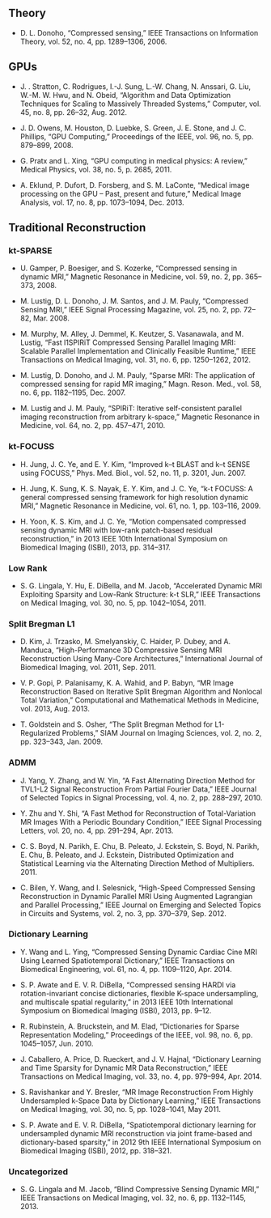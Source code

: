 ## Theory ##

- D. L. Donoho, “Compressed sensing,” IEEE Transactions on Information Theory, vol. 52, no. 4, pp. 1289–1306, 2006. 

## GPUs ##

- J. . Stratton, C. Rodrigues, I.-J. Sung, L.-W. Chang, N. Anssari, G. Liu, W.-M. W. Hwu, and N. Obeid, “Algorithm and Data Optimization Techniques for Scaling to Massively Threaded Systems,” Computer, vol. 45, no. 8, pp. 26–32, Aug. 2012. 

- J. D. Owens, M. Houston, D. Luebke, S. Green, J. E. Stone, and J. C. Phillips, “GPU Computing,” Proceedings of the IEEE, vol. 96, no. 5, pp. 879–899, 2008. 

- G. Pratx and L. Xing, “GPU computing in medical physics: A review,” Medical Physics, vol. 38, no. 5, p. 2685, 2011. 

- A. Eklund, P. Dufort, D. Forsberg, and S. M. LaConte, “Medical image processing on the GPU – Past, present and future,” Medical Image Analysis, vol. 17, no. 8, pp. 1073–1094, Dec. 2013. 

## Traditional Reconstruction ##

### kt-SPARSE ###

- U. Gamper, P. Boesiger, and S. Kozerke, “Compressed sensing in dynamic MRI,” Magnetic Resonance in Medicine, vol. 59, no. 2, pp. 365–373, 2008. 

- M. Lustig, D. L. Donoho, J. M. Santos, and J. M. Pauly, “Compressed Sensing MRI,” IEEE Signal Processing Magazine, vol. 25, no. 2, pp. 72–82, Mar. 2008. 

- M. Murphy, M. Alley, J. Demmel, K. Keutzer, S. Vasanawala, and M. Lustig, “Fast l1SPIRiT Compressed Sensing Parallel Imaging MRI: Scalable Parallel Implementation and Clinically Feasible Runtime,” IEEE Transactions on Medical Imaging, vol. 31, no. 6, pp. 1250–1262, 2012. 

- M. Lustig, D. Donoho, and J. M. Pauly, “Sparse MRI: The application of compressed sensing for rapid MR imaging,” Magn. Reson. Med., vol. 58, no. 6, pp. 1182–1195, Dec. 2007. 

- M. Lustig and J. M. Pauly, “SPIRiT: Iterative self-consistent parallel imaging reconstruction from arbitrary k-space,” Magnetic Resonance in Medicine, vol. 64, no. 2, pp. 457–471, 2010. 

### kt-FOCUSS ###

- H. Jung, J. C. Ye, and E. Y. Kim, “Improved k–t BLAST and k–t SENSE using FOCUSS,” Phys. Med. Biol., vol. 52, no. 11, p. 3201, Jun. 2007. 

- H. Jung, K. Sung, K. S. Nayak, E. Y. Kim, and J. C. Ye, “k-t FOCUSS: A general compressed sensing framework for high resolution dynamic MRI,” Magnetic Resonance in Medicine, vol. 61, no. 1, pp. 103–116, 2009. 

- H. Yoon, K. S. Kim, and J. C. Ye, “Motion compensated compressed sensing dynamic MRI with low-rank patch-based residual reconstruction,” in 2013 IEEE 10th International Symposium on Biomedical Imaging (ISBI), 2013, pp. 314–317. 

### Low Rank ###

- S. G. Lingala, Y. Hu, E. DiBella, and M. Jacob, “Accelerated Dynamic MRI Exploiting Sparsity and Low-Rank Structure: k-t SLR,” IEEE Transactions on Medical Imaging, vol. 30, no. 5, pp. 1042–1054, 2011. 

### Split Bregman L1 ###

- D. Kim, J. Trzasko, M. Smelyanskiy, C. Haider, P. Dubey, and A. Manduca, “High-Performance 3D Compressive Sensing MRI Reconstruction Using Many-Core Architectures,” International Journal of Biomedical Imaging, vol. 2011, Sep. 2011. 

- V. P. Gopi, P. Palanisamy, K. A. Wahid, and P. Babyn, “MR Image Reconstruction Based on Iterative Split Bregman Algorithm and Nonlocal Total Variation,” Computational and Mathematical Methods in Medicine, vol. 2013, Aug. 2013. 

- T. Goldstein and S. Osher, “The Split Bregman Method for L1-Regularized Problems,” SIAM Journal on Imaging Sciences, vol. 2, no. 2, pp. 323–343, Jan. 2009. 

### ADMM ###

- J. Yang, Y. Zhang, and W. Yin, “A Fast Alternating Direction Method for TVL1-L2 Signal Reconstruction From Partial Fourier Data,” IEEE Journal of Selected Topics in Signal Processing, vol. 4, no. 2, pp. 288–297, 2010. 

- Y. Zhu and Y. Shi, “A Fast Method for Reconstruction of Total-Variation MR Images With a Periodic Boundary Condition,” IEEE Signal Processing Letters, vol. 20, no. 4, pp. 291–294, Apr. 2013. 

- C. S. Boyd, N. Parikh, E. Chu, B. Peleato, J. Eckstein, S. Boyd, N. Parikh, E. Chu, B. Peleato, and J. Eckstein, Distributed Optimization and Statistical Learning via the Alternating Direction Method of Multipliers. 2011. 

- C. Bilen, Y. Wang, and I. Selesnick, “High-Speed Compressed Sensing Reconstruction in Dynamic Parallel MRI Using Augmented Lagrangian and Parallel Processing,” IEEE Journal on Emerging and Selected Topics in Circuits and Systems, vol. 2, no. 3, pp. 370–379, Sep. 2012. 

### Dictionary Learning ###

- Y. Wang and L. Ying, “Compressed Sensing Dynamic Cardiac Cine MRI Using Learned Spatiotemporal Dictionary,” IEEE Transactions on Biomedical Engineering, vol. 61, no. 4, pp. 1109–1120, Apr. 2014. 

- S. P. Awate and E. V. R. DiBella, “Compressed sensing HARDI via rotation-invariant concise dictionaries, flexible K-space undersampling, and multiscale spatial regularity,” in 2013 IEEE 10th International Symposium on Biomedical Imaging (ISBI), 2013, pp. 9–12. 

- R. Rubinstein, A. Bruckstein, and M. Elad, “Dictionaries for Sparse Representation Modeling,” Proceedings of the IEEE, vol. 98, no. 6, pp. 1045–1057, Jun. 2010. 

- J. Caballero, A. Price, D. Rueckert, and J. V. Hajnal, “Dictionary Learning and Time Sparsity for Dynamic MR Data Reconstruction,” IEEE Transactions on Medical Imaging, vol. 33, no. 4, pp. 979–994, Apr. 2014. 

- S. Ravishankar and Y. Bresler, “MR Image Reconstruction From Highly Undersampled k-Space Data by Dictionary Learning,” IEEE Transactions on Medical Imaging, vol. 30, no. 5, pp. 1028–1041, May 2011. 

- S. P. Awate and E. V. R. DiBella, “Spatiotemporal dictionary learning for undersampled dynamic MRI reconstruction via joint frame-based and dictionary-based sparsity,” in 2012 9th IEEE International Symposium on Biomedical Imaging (ISBI), 2012, pp. 318–321. 


### Uncategorized ###

- S. G. Lingala and M. Jacob, “Blind Compressive Sensing Dynamic MRI,” IEEE Transactions on Medical Imaging, vol. 32, no. 6, pp. 1132–1145, 2013. 




 






